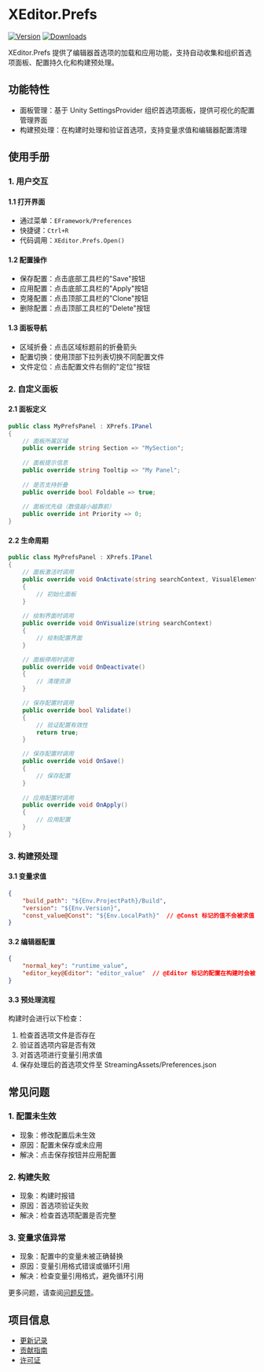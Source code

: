 # XEditor.Prefs

[![Version](https://img.shields.io/npm/v/et.u3d.util)](https://www.npmjs.com/package/et.u3d.util)
[![Downloads](https://img.shields.io/npm/dm/et.u3d.util)](https://www.npmjs.com/package/et.u3d.util)  

XEditor.Prefs 提供了编辑器首选项的加载和应用功能，支持自动收集和组织首选项面板、配置持久化和构建预处理。

## 功能特性

- 面板管理：基于 Unity SettingsProvider 组织首选项面板，提供可视化的配置管理界面
- 构建预处理：在构建时处理和验证首选项，支持变量求值和编辑器配置清理

## 使用手册

### 1. 用户交互

#### 1.1 打开界面
- 通过菜单：`EFramework/Preferences`
- 快捷键：`Ctrl+R`
- 代码调用：`XEditor.Prefs.Open()`

#### 1.2 配置操作
- 保存配置：点击底部工具栏的"Save"按钮
- 应用配置：点击底部工具栏的"Apply"按钮
- 克隆配置：点击顶部工具栏的"Clone"按钮
- 删除配置：点击顶部工具栏的"Delete"按钮

#### 1.3 面板导航
- 区域折叠：点击区域标题前的折叠箭头
- 配置切换：使用顶部下拉列表切换不同配置文件
- 文件定位：点击配置文件右侧的"定位"按钮

### 2. 自定义面板

#### 2.1 面板定义
```csharp
public class MyPrefsPanel : XPrefs.IPanel
{
    // 面板所属区域
    public override string Section => "MySection";
    
    // 面板提示信息
    public override string Tooltip => "My Panel";
    
    // 是否支持折叠
    public override bool Foldable => true;
    
    // 面板优先级（数值越小越靠前）
    public override int Priority => 0;
}
```

#### 2.2 生命周期
```csharp
public class MyPrefsPanel : XPrefs.IPanel
{
    // 面板激活时调用
    public override void OnActivate(string searchContext, VisualElement root)
    {
        // 初始化面板
    }
    
    // 绘制界面时调用
    public override void OnVisualize(string searchContext)
    {
        // 绘制配置界面
    }

    // 面板停用时调用
    public override void OnDeactivate()
    {
        // 清理资源
    }

    // 保存配置时调用
    public override bool Validate()
    {
        // 验证配置有效性
        return true;
    }

    // 保存配置时调用
    public override void OnSave()
    {
        // 保存配置
    }
    
    // 应用配置时调用
    public override void OnApply()
    {
        // 应用配置
    }
}
```

### 3. 构建预处理

#### 3.1 变量求值
```json
{
    "build_path": "${Env.ProjectPath}/Build",
    "version": "${Env.Version}",
    "const_value@Const": "${Env.LocalPath}"  // @Const 标记的值不会被求值
}
```

#### 3.2 编辑器配置
```json
{
    "normal_key": "runtime_value",
    "editor_key@Editor": "editor_value"  // @Editor 标记的配置在构建时会被移除
}
```

#### 3.3 预处理流程
构建时会进行以下检查：
1. 检查首选项文件是否存在
2. 验证首选项内容是否有效
3. 对首选项进行变量引用求值
4. 保存处理后的首选项文件至 StreamingAssets/Preferences.json

## 常见问题

### 1. 配置未生效
- 现象：修改配置后未生效
- 原因：配置未保存或未应用
- 解决：点击保存按钮并应用配置

### 2. 构建失败
- 现象：构建时报错
- 原因：首选项验证失败
- 解决：检查首选项配置是否完整

### 3. 变量求值异常
- 现象：配置中的变量未被正确替换
- 原因：变量引用格式错误或循环引用
- 解决：检查变量引用格式，避免循环引用

更多问题，请查阅[问题反馈](../CONTRIBUTING.md#问题反馈)。

## 项目信息

- [更新记录](../CHANGELOG.md)
- [贡献指南](../CONTRIBUTING.md)
- [许可证](../LICENSE)
